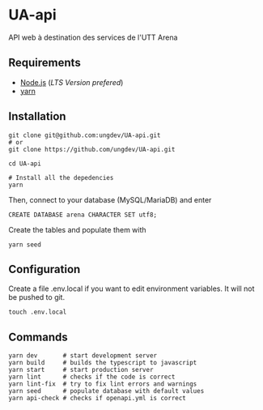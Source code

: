 # UA-api

API web à destination des services de l'UTT Arena

## Requirements

- [Node.js](https://nodejs.org/) (_LTS Version prefered_)
- [yarn](https://yarnpkg.com/)

## Installation

```
git clone git@github.com:ungdev/UA-api.git
# or
git clone https://github.com/ungdev/UA-api.git

cd UA-api

# Install all the depedencies
yarn
```

Then, connect to your database (MySQL/MariaDB) and enter

```
CREATE DATABASE arena CHARACTER SET utf8;
```

Create the tables and populate them with

```
yarn seed
```

## Configuration

Create a file .env.local if you want to edit environment variables. It will not be pushed to git.

```
touch .env.local
```

## Commands

```
yarn dev       # start development server
yarn build     # builds the typescript to javascript
yarn start     # start production server
yarn lint      # checks if the code is correct
yarn lint-fix  # try to fix lint errors and warnings
yarn seed      # populate database with default values
yarn api-check # checks if openapi.yml is correct
```
